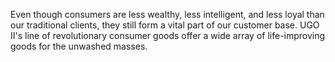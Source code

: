 Even though consumers are less wealthy, less intelligent, and less loyal than our traditional clients, they still form a vital part of our customer base. UGO II's line of revolutionary consumer goods offer a wide array of life-improving goods for the unwashed masses.
